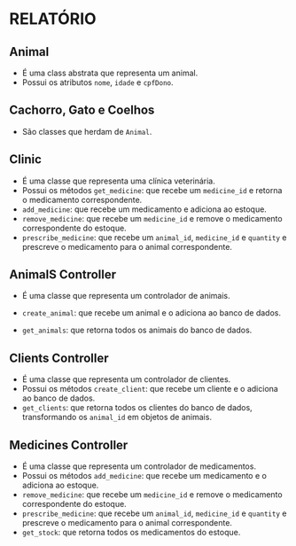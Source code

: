 # RELATÓRIO

## Animal

- É uma class abstrata que representa um animal.
- Possui os atributos `nome`, `idade` e `cpfDono`.

## Cachorro, Gato e Coelhos

- São classes que herdam de `Animal`.

## Clinic

- É uma classe que representa uma clínica veterinária.
- Possui os métodos `get_medicine`: que recebe um `medicine_id` e retorna o medicamento correspondente.
- `add_medicine`: que recebe um medicamento e adiciona ao estoque.
- `remove_medicine`: que recebe um `medicine_id` e remove o medicamento correspondente do estoque.
- `prescribe_medicine`: que recebe um `animal_id`, `medicine_id` e `quantity` e prescreve o medicamento para o animal correspondente.

## AnimalS Controller

- É uma classe que representa um controlador de animais.

- `create_animal`: que recebe um animal e o adiciona ao banco de dados.
- `get_animals`: que retorna todos os animais do banco de dados.

## Clients Controller

- É uma classe que representa um controlador de clientes.
- Possui os métodos `create_client`: que recebe um cliente e o adiciona ao banco de dados.
- `get_clients`: que retorna todos os clientes do banco de dados, transformando os `animal_id` em objetos de animais.

## Medicines Controller

- É uma classe que representa um controlador de medicamentos.
- Possui os métodos `add_medicine`: que recebe um medicamento e o adiciona ao estoque.
- `remove_medicine`: que recebe um `medicine_id` e remove o medicamento correspondente do estoque.
- `prescribe_medicine`: que recebe um `animal_id`, `medicine_id` e `quantity` e prescreve o medicamento para o animal correspondente.
- `get_stock`: que retorna todos os medicamentos do estoque.



